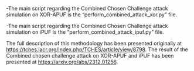 ﻿
-The main script regarding the Combined Chosen Challenge attack simulation on XOR-APUF is the “perform_combined_attack_xor.py” file.

-The main script regarding the Combined Chosen Challenge attack simulation on iPUF is the “perform_combined_attack_ipuf.py” file.
 

The full description of this methodology has been presented originally at https://tches.iacr.org/index.php/TCHES/article/view/8798.
The result of the Combined chosen challenge attack on XOR-APUF and iPUF has been presented at https://arxiv.org/abs/2312.01256.

